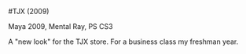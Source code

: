 #TJX (2009)

Maya 2009, Mental Ray, PS CS3

A "new look" for the TJX store. For a business class my freshman year.
